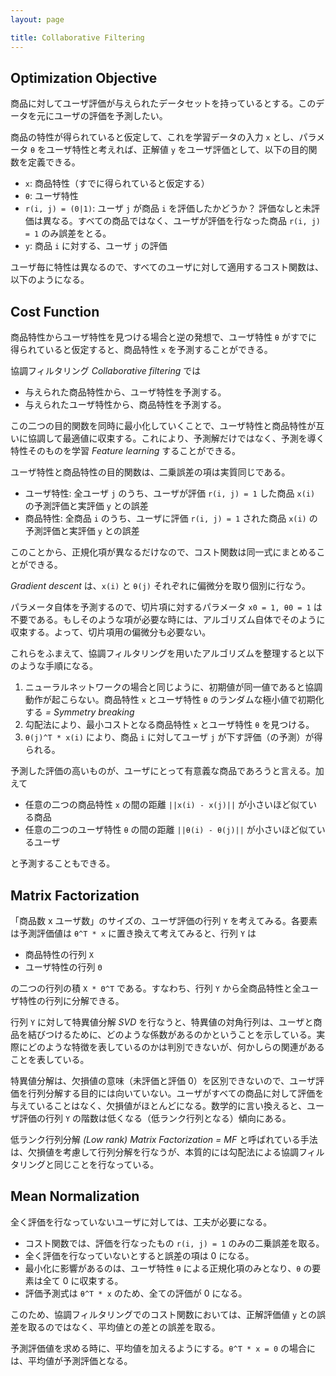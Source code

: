 ```yaml
---
layout: page

title: Collaborative Filtering
---
```


<script type="text/x-mathjax-config">
  MathJax.Hub.Config({ tex2jax: { inlineMath: [['$','$'], ["\\(","\\)"]] } });
</script>
<script type="text/javascript"
  src="http://cdn.mathjax.org/mathjax/latest/MathJax.js?config=TeX-AMS_HTML">
</script>

## Optimization Objective

商品に対してユーザ評価が与えられたデータセットを持っているとする。このデータを元にユーザの評価を予測したい。

商品の特性が得られていると仮定して、これを学習データの入力 `x` とし、パラメータ `θ` をユーザ特性と考えれば、正解値 `y` をユーザ評価として、以下の目的関数を定義できる。

<script type="math/tex; mode=display" id="MathJax-Element-content_based_cost">
{\scriptsize \text{$n = $ number of features}} \\
{\scriptsize \text{$x = $ items, $\theta = $ users}} \\
{\scriptsize \text{$r = $ whether or not each user has rated}} \\
{\scriptsize \text{$y = $ rating given by users}} \\

\min_{\theta^{(j)}} \frac{1}{2} \sum_{i;r(i,j) = 1} ((\theta^{(j)})^{T} x^{(i)} - y^{(i, j)})^{2} + \frac{\lambda}{2} \sum_{k = 1}^{n} (\theta_{k}^{(j)})^{2} \\
</script>

* `x`: 商品特性（すでに得られていると仮定する）
* `θ`: ユーザ特性
* `r(i, j) = (0|1)`: ユーザ `j` が商品 `i` を評価したかどうか？ 評価なしと未評価は異なる。すべての商品ではなく、ユーザが評価を行なった商品 `r(i, j) = 1` のみ誤差をとる。
* `y`: 商品 `i` に対する、ユーザ `j` の評価

ユーザ毎に特性は異なるので、すべてのユーザに対して適用するコスト関数は、以下のようになる。

<script type="math/tex; mode=display" id="MathJax-Element-content_based_cost_grad">
{\scriptsize \text{$n_{u} = $ number of users}} \\
\min_{\theta^{(1)} \ldots \theta^{(n_{u})}} J(\theta) = \frac{1}{2} \sum_{j = 1}^{n_{u}} \sum_{i;r(i,j) = 1} ((\theta^{(j)})^{T} x^{(i)} - y^{(i, j)})^{2} + \frac{\lambda}{2} \sum_{j = 1}^{n_{u}} \sum_{k = 1}^{n} (\theta_{k}^{(j)})^{2} \\

\begin{align}
\theta_{k}^{(j)} & := \theta_{k}^{(j)} - \alpha (\sum_{i:r(i, j)=1} ((\theta^{(j)})^{T} x^{(i)} - y^{(i, j)}) x_{k}^{(i)}) & \text{(for $k = 0$)} \\
\theta_{k}^{(j)} & := \theta_{k}^{(j)} - \alpha (\sum_{i:r(i, j)=1} ((\theta^{(j)})^{T} x^{(i)} - y^{(i, j)}) x_{k}^{(i)} + \lambda \theta_{k}^{(j)}) & \text{(for $k \ne 0$)} \\
\end{align}
</script>

## Cost Function

商品特性からユーザ特性を見つける場合と逆の発想で、ユーザ特性 `θ` がすでに得られていると仮定すると、商品特性 `x` を予測することができる。

<script type="math/tex; mode=display" id="MathJax-Element-user_based_cost_grad">
{\scriptsize \text{$n_{m} = $ number of items}} \\
\min_{x^{(1)} \ldots x^{(n_{m})}} J(x) = \frac{1}{2} \sum_{i = 1}^{n_{m}} \sum_{i;r(i,j) = 1} ((\theta^{(j)})^{T} x^{(i)} - y^{(i, j)})^{2} + \frac{\lambda}{2} \sum_{i = 1}^{n_{m}} \sum_{k = 1}^{n} (x_{k}^{(i)})^{2} \\
</script>

協調フィルタリング _Collaborative filtering_ では

* 与えられた商品特性から、ユーザ特性を予測する。
* 与えられたユーザ特性から、商品特性を予測する。

この二つの目的関数を同時に最小化していくことで、ユーザ特性と商品特性が互いに協調して最適値に収束する。これにより、予測解だけではなく、予測を導く特性そのものを学習 _Feature learning_ することができる。

ユーザ特性と商品特性の目的関数は、二乗誤差の項は実質同じである。

* ユーザ特性: 全ユーザ `j` のうち、ユーザが評価 `r(i, j) = 1` した商品 `x(i)` の予測評価と実評価 `y` との誤差
* 商品特性: 全商品 `i` のうち、ユーザに評価 `r(i, j) = 1` された商品 `x(i)` の予測評価と実評価 `y` との誤差

このことから、正規化項が異なるだけなので、コスト関数は同一式にまとめることができる。

<script type="math/tex; mode=display" id="MathJax-Element-collaborative_filtering_cost">
J(x, \theta) = \frac{1}{2} \sum_{(i, j);r(i,j) = 1} ((\theta^{(j)})^{T} x^{(i)} - y^{(i, j)})^{2} + \frac{\lambda}{2} \sum_{j = 1}^{n_{n}} \sum_{k = 1}^{n} (\theta_{k}^{(j)})^{2} + \frac{\lambda}{2} \sum_{i = 1}^{n_{m}} \sum_{k = 1}^{n} (x_{k}^{(i)})^{2} \\
</script>

_Gradient descent_ は、`x(i)` と `θ(j)` それぞれに偏微分を取り個別に行なう。

<script type="math/tex; mode=display" id="MathJax-Element-collaborative_filtering_grad">
\begin{align}
x_{k}^{(i)} & := x_{k}^{(i)} - \alpha \frac{\partial J}{\partial x_{k}^{(i)}} & \frac{\partial J}{\partial x_{k}^{(i)}} & = \sum_{j:r(i, j)=1} ((\theta^{(j)})^{T} x^{(i)} - y^{(i, j)}) \theta_{k}^{(j)} + \lambda x_{k}^{(i)} \\
\theta_{k}^{(j)} & := \theta_{k}^{(j)} - \alpha \frac{\partial J}{\partial \theta_{k}^{(j)}} & \frac{\partial J}{\partial \theta_{k}^{(j)}} & = \sum_{i:r(i, j)=1} ((\theta^{(j)})^{T} x^{(i)} - y^{(i, j)}) x_{k}^{(i)} + \lambda \theta_{k}^{(j)} \\
\end{align}
</script>

パラメータ自体を予測するので、切片項に対するパラメータ `x0 = 1, θ0 = 1` は不要である。もしそのような項が必要な時には、アルゴリズム自体でそのように収束する。よって、切片項用の偏微分も必要ない。

これらをふまえて、協調フィルタリングを用いたアルゴリズムを整理すると以下のような手順になる。

1. ニューラルネットワークの場合と同じように、初期値が同一値であると協調動作が起こらない。商品特性 `x` とユーザ特性 `θ` のランダムな極小値で初期化する _= Symmetry breaking_
2. 勾配法により、最小コストとなる商品特性 `x` とユーザ特性 `θ` を見つける。
3. `θ(j)^T * x(i)` により、商品 `i` に対してユーザ `j` が下す評価（の予測）が得られる。

予測した評価の高いものが、ユーザにとって有意義な商品であろうと言える。加えて

* 任意の二つの商品特性 `x` の間の距離 `||x(i) - x(j)||` が小さいほど似ている商品
* 任意の二つのユーザ特性 `θ` の間の距離 `||θ(i) - θ(j)||` が小さいほど似ているユーザ

と予測することもできる。

## Matrix Factorization

「商品数 x ユーザ数」のサイズの、ユーザ評価の行列 `Y` を考えてみる。各要素は予測評価値は `θ^T * x` に置き換えて考えてみると、行列 `Y` は

* 商品特性の行列 `X`
* ユーザ特性の行列 `Θ`

の二つの行列の積 `X * Θ^T` である。すなわち、行列 `Y` から全商品特性と全ユーザ特性の行列に分解できる。

<script type="math/tex; mode=display" id="MathJax-Element-low_rank_matrix_factorization">
X = \begin{bmatrix}
(x^{(1)})^{T} \\
\vdots\\
(x^{(n_{m})})^{T} \\
\end{bmatrix},
\Theta = \begin{bmatrix}
(\theta^{(1)})^{T} \\
\vdots\\
(\theta^{(n_{u})})^{T} \\
\end{bmatrix} \\

Y = X \Theta^{T} = \begin{bmatrix}
(\theta^{(1)})^{T}(x^{(1)}) & \ldots & (\theta^{(n_{u})})^{T}(x^{(1)}) \\
\vdots & \ddots & \vdots \\
(\theta^{(1)})^{T}(x^{(n_{m})}) & \ldots & (\theta^{(n_{u})})^{T}(x^{(n_{m})}) \\
\end{bmatrix} \\
</script>

行列 `Y` に対して特異値分解 _SVD_ を行なうと、特異値の対角行列は、ユーザと商品を結びつけるために、どのような係数があるのかということを示している。実際にどのような特徴を表しているのかは判別できないが、何かしらの関連があることを表している。

特異値分解は、欠損値の意味（未評価と評価 0）を区別できないので、ユーザ評価を行列分解する目的には向いていない。ユーザがすべての商品に対して評価を与えていることはなく、欠損値がほとんどになる。数学的に言い換えると、ユーザ評価の行列 `Y` の階数は低くなる（低ランク行列となる）傾向にある。

低ランク行列分解 _(Low rank) Matrix Factorization = MF_ と呼ばれている手法は、欠損値を考慮して行列分解を行なうが、本質的には勾配法による協調フィルタリングと同じことを行なっている。

## Mean Normalization

全く評価を行なっていないユーザに対しては、工夫が必要になる。

* コスト関数では、評価を行なったもの `r(i, j) = 1` のみの二乗誤差を取る。
* 全く評価を行なっていないとすると誤差の項は 0 になる。
* 最小化に影響があるのは、ユーザ特性 `θ` による正規化項のみとなり、`θ` の要素は全て 0 に収束する。
* 評価予測式は `θ^T * x` のため、全ての評価が 0 になる。

このため、協調フィルタリングでのコスト関数においては、正解評価値 `y` との誤差を取るのではなく、平均値との差との誤差を取る。

<script type="math/tex; mode=display" id="MathJax-Element-cofi_mean_normalization">
{\scriptsize \text{$m^{(i)} = $ number of ratings given to item $i$}} \\
\mu^{(i)} = \frac{1}{m^{(i)}} \sum_{j; r(i, j)=1} y^{(i, j)} \\
y^{(i, j)} = y^{(i, j)} - \mu^{(i)} \\
~\\
Y = \begin{bmatrix}
3 & ? & 4 & 2 & 1 \\
? & ? & 5 & ? & ? \\
? & 4 & 4 & 4 & ? \\
2 & 3 & 3 & 2 & ? \\
\end{bmatrix} \to \mu = \begin{bmatrix}
(3 + 4 + 2 + 1) / 4 \\
(5) / 1 \\
(4 + 4 + 4) / 3 \\
(2 + 3 + 3 + 2) / 4 \\
\end{bmatrix} = \begin{bmatrix}
2.5 \\
5 \\
4 \\
2.5 \\
\end{bmatrix} \\

Y = Y - \begin{bmatrix}
\mu^{(1)} & \ldots & \mu^{(1)} \\
\vdots & \ddots & \vdots \\
\mu^{(m)} & \ldots & \mu^{(m)} \\
\end{bmatrix} = \begin{bmatrix}
0.5 & ? & 1.5 & -0.5 & -1.5 \\
? & ? & 0 & ? & ? \\
? & 0 & 0 & 0 & ? \\
-0.5 & 0.5 & 0.5 & -0.5 & ? \\
\end{bmatrix} \\
</script>

予測評価値を求める時に、平均値を加えるようにする。`θ^T * x = 0` の場合には、平均値が予測評価となる。

<script type="math/tex; mode=display" id="MathJax-Element-cofi_mean_normalization_rating">
(\theta^{(j)})^{T} x^{(i)} + \mu^{(i)} = \text{rating given to item $i$ by user $j$}  \\
</script>

